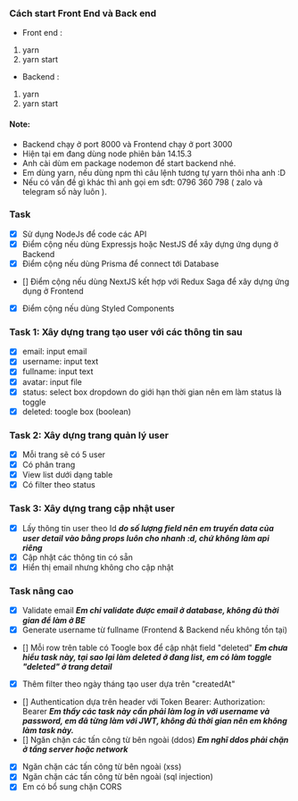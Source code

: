 ### Cách start Front End và Back end

-   Front end :

1. yarn
2. yarn start

-   Backend :

1. yarn
2. yarn start

#### Note:

-   Backend chạy ở port 8000 và Frontend chạy ở port 3000
-   Hiện tại em đang dùng node phiên bản 14.15.3
-   Anh cài dùm em package nodemon để start backend nhé.
-   Em dùng yarn, nếu dùng npm thì câu lệnh tương tự yarn thôi nha anh :D
-   Nếu có vấn đề gì khác thì anh gọi em sđt: 0796 360 798 ( zalo và telegram số này luôn ).

### Task

-   [x] Sử dụng NodeJs để code các API
-   [x] Điểm cộng nếu dùng Expressjs hoặc NestJS để xây dựng ứng dụng ở Backend
-   [x] Điểm cộng nếu dùng Prisma để connect tới Database
-   [] Điểm cộng nếu dùng NextJS kết hợp với Redux Saga để xây dựng ứng dụng ở Frontend
-   [x] Điểm cộng nếu dùng Styled Components

### Task 1: Xây dựng trang tạo user với các thông tin sau

-   [x] email: input email
-   [x] username: input text
-   [x] fullname: input text
-   [x] avatar: input file
-   [x] status: select box dropdown do giới hạn thời gian nên em làm status là toggle
-   [x] deleted: toogle box (boolean)

### Task 2: Xây dựng trang quản lý user

-   [x] Mỗi trang sẽ có 5 user
-   [x] Có phân trang
-   [x] View list dưới dạng table
-   [x] Có filter theo status

### Task 3: Xây dựng trang cập nhật user

-   [x] Lấy thông tin user theo Id **_do số lượng field nên em truyền data của user detail vào bằng props luôn cho nhanh :d, chứ không làm api riêng_**
-   [x] Cập nhật các thông tin có sẵn
-   [x] Hiển thị email nhưng không cho cập nhật

### Task nâng cao

-   [x] Validate email **_Em chỉ validate được email ở database, không đủ thời gian để làm ở BE_**
-   [x] Generate username từ fullname (Frontend & Backend nếu không tồn tại)
-   [] Mỗi row trên table có Toogle box để cập nhật field "deleted" **_Em chưa hiểu task này, tại sao lại làm deleted ở đang list, em có làm toggle "deleted" ở trang detail_**
-   [x] Thêm filter theo ngày tháng tạo user dựa trên "createdAt"
-   [] Authentication dựa trên header với Token Bearer: Authorization: Bearer **_Em thấy các task này cần phải làm log in với username và password, em đã từng làm với JWT, không đủ thời gian nên em
    không làm task này._**
-   [] Ngăn chặn các tấn công từ bên ngoài (ddos) **_Em nghĩ ddos phải chặn ở tầng server hoặc network_**
-   [x] Ngăn chặn các tấn công từ bên ngoài (xss)
-   [x] Ngăn chặn các tấn công từ bên ngoài (sql injection)
-   [x] Em có bổ sung chặn CORS
